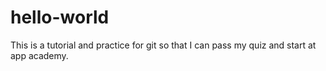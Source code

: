 # hello-world
This is a tutorial and practice for git so that I can pass my quiz and start at app academy.
